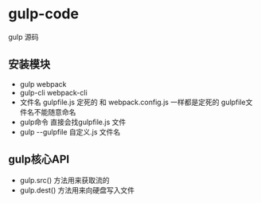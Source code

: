 # gulp-code
gulp 源码  

## 安装模块
- gulp webpack
- gulp-cli webpack-cli
- 文件名 gulpfile.js 定死的 和 webpack.config.js 一样都是定死的
    gulpfile文件名不能随意命名
- gulp命令 直接会找gulpfile.js 文件
- gulp --gulpfile 自定义.js 文件名
## gulp核心API
- gulp.src()
  方法用来获取流的
- gulp.dest()
  方法用来向硬盘写入文件


